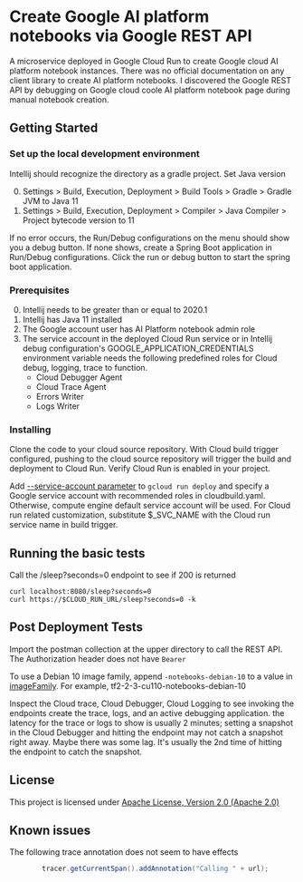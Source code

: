 # Create Google AI platform notebooks via Google REST API

A microservice deployed in Google Cloud Run to create Google cloud AI platform notebook instances. There was no official
documentation on any client library to create AI platform notebooks. I discovered the Google REST API by debugging on
Google cloud coole AI platform notebook page during manual notebook creation.

## Getting Started

### Set up the local development environment

Intellij should recognize the directory as a gradle project. Set Java version
 
0. Settings > Build, Execution, Deployment > Build Tools > Gradle > Gradle JVM to Java 11
0. Settings > Build, Execution, Deployment > Compiler > Java Compiler > Project bytecode version to 11

If no error occurs, the Run/Debug configurations  on the menu  should show you a debug button. If none shows, create a
Spring Boot application in Run/Debug configurations.
Click the run or debug button to start the spring boot application.

### Prerequisites

0. Intellij needs to be greater than or equal to  2020.1
0. Intellij has Java 11 installed
0. The Google account user has AI Platform notebook admin role
0. The service account in the deployed Cloud Run service or in Intellij debug configuration's
 GOOGLE_APPLICATION_CREDENTIALS environment variable needs the following predefined roles for Cloud debug, logging,
  trace to function.
    - Cloud Debugger Agent
    - Cloud Trace Agent
    - Errors Writer
    - Logs Writer

### Installing
Clone the code to your cloud source repository. With Cloud build trigger
configured, pushing to the cloud source repository will trigger the
build and deployment to Cloud Run. Verify Cloud Run is enabled in your
project.

Add [--service-account parameter](https://cloud.google.com/sdk/gcloud/reference/run/deploy#--service-account) to 
`gcloud run deploy` and specify a Google service account with recommended roles in cloudbuild.yaml. Otherwise,
compute engine default service account will be used.
 For Cloud run related customization, substitute $_SVC_NAME with the Cloud run service name in build trigger.
 
## Running the basic tests
Call the /sleep?seconds=0 endpoint to see if 200 is returned
```
curl localhost:8080/sleep?seconds=0
curl https://$CLOUD_RUN_URL/sleep?seconds=0 -k
```

## Post Deployment Tests 

Import the postman collection at the upper directory to call the REST API. The Authorization header does not have
`Bearer`

To use a Debian 10 image family, append `-notebooks-debian-10` to a value in
 [imageFamily](https://cloud.google.com/ai-platform/deep-learning-vm/docs/images). 
For example, tf2-2-3-cu110-notebooks-debian-10

Inspect the Cloud trace, Cloud Debugger, Cloud Logging to see invoking
the endpoints create the trace, logs, and an active debugging
application. the latency for the trace or logs to show is usually 2
minutes; setting a snapshot in the Cloud Debugger and hitting the
endpoint may not catch a snapshot right away. Maybe there was some lag.
It's usually the 2nd time of hitting the endpoint to catch the snapshot.

## License

This project is licensed under [Apache License, Version 2.0 (Apache 2.0)](http://www.apache.org/licenses/LICENSE-2.0)

## Known issues
The following trace annotation does not seem to have effects
```java
        tracer.getCurrentSpan().addAnnotation("Calling " + url);
```